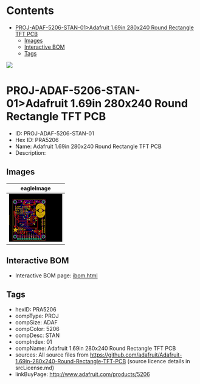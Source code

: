 



Contents
========

* [PROJ-ADAF-5206-STAN-01>Adafruit 1.69in 280x240 Round Rectangle TFT PCB](#proj-adaf-5206-stan-01adafruit-169in-280x240-round-rectangle-tft-pcb)
	* [Images](#images)
	* [Interactive BOM](#interactive-bom)
	* [Tags](#tags)
  
![][im]
# PROJ-ADAF-5206-STAN-01>Adafruit 1.69in 280x240 Round Rectangle TFT PCB

- ID: PROJ-ADAF-5206-STAN-01
- Hex ID: PRA5206
- Name: Adafruit 1.69in 280x240 Round Rectangle TFT PCB
- Description: 

## Images
  
  

|eagleImage|
| :---: |
|[![eagleImage](eagleImage_140.png)](eagleImage_600.png)|

## Interactive BOM

- Interactive BOM page: [ibom.html](kicad/bom/ibom.html)

## Tags

- hexID: PRA5206
- oompType: PROJ
- oompSize: ADAF
- oompColor: 5206
- oompDesc: STAN
- oompIndex: 01
- oompName: Adafruit 1.69in 280x240 Round Rectangle TFT PCB
- sources: All source files from https://github.com/adafruit/Adafruit-1.69in-280x240-Round-Rectangle-TFT-PCB (source licence details in srcLicense.md)
- linkBuyPage: http://www.adafruit.com/products/5206



[im]: eagleImage_450.png
